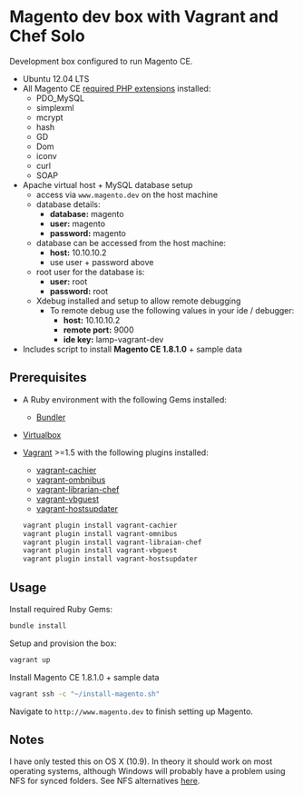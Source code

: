 # Magento dev box with Vagrant and Chef Solo

Development box configured to run Magento CE.

- Ubuntu 12.04 LTS
- All Magento CE [required PHP extensions](http://magento.com/resources/system-requirements) installed:
	- PDO_MySQL
	- simplexml
	- mcrypt
	- hash
	- GD
	- Dom
	- iconv
	- curl
	- SOAP
- Apache virtual host + MySQL database setup
	- access via `www.magento.dev` on the host machine
	- database details:
		- **database:** magento
		- **user:** magento
		- **password:** magento
	- database can be accessed from the host machine:
		- **host:** 10.10.10.2
		- use user + password above
	- root user for the database is:
		- **user:** root
		- **password:** root
	- Xdebug installed and setup to allow remote debugging
	    - To remote debug use the following values in your ide / debugger:
	        - **host:** 10.10.10.2
	        - **remote port:** 9000
	        - **ide key:** lamp-vagrant-dev
- Includes script to install **Magento CE 1.8.1.0** + sample data

## Prerequisites

- A Ruby environment with the following Gems installed:

	- [Bundler](http://bundler.io/)

- [Virtualbox](https://www.virtualbox.org/)

- [Vagrant](http://www.vagrantup.com/) >=1.5 with the following plugins installed:

	- [vagrant-cachier](https://github.com/fgrehm/vagrant-cachier)
	- [vagrant-ombnibus](https://github.com/schisamo/vagrant-omnibus)
	- [vagrant-librarian-chef](https://github.com/jimmycuadra/vagrant-librarian-chef)
	- [vagrant-vbguest](https://github.com/dotless-de/vagrant-vbguest)
	- [vagrant-hostsupdater](https://github.com/cogitatio/vagrant-hostsupdater)

	```bash
	vagrant plugin install vagrant-cachier
	vagrant plugin install vagrant-omnibus
	vagrant plugin install vagrant-libraian-chef
	vagrant plugin install vagrant-vbguest
	vagrant plugin install vagrant-hostsupdater
	```

## Usage

Install required Ruby Gems:

```bash
bundle install
```

Setup and provision the box:

```bash
vagrant up
```

Install Magento CE 1.8.1.0 + sample data

```bash
vagrant ssh -c "~/install-magento.sh"
```

Navigate to `http://www.magento.dev` to finish setting up Magento.

## Notes

I have only tested this on OS X (10.9). In theory it should work on most operating systems, although Windows will probably have a problem using NFS for synced folders.
See NFS alternatives [here](https://docs.vagrantup.com/v2/synced-folders/basic_usage.html).